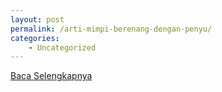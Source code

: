 ```yaml
---
layout: post
permalink: /arti-mimpi-berenang-dengan-penyu/
categories:
    - Uncategorized
---
```


[Baca Selengkapnya](/02)